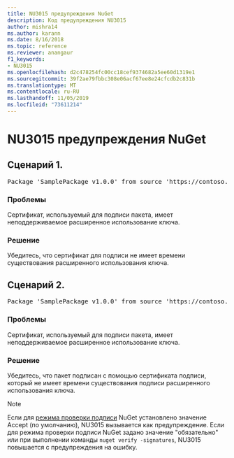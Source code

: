```yaml
---
title: NU3015 предупреждения NuGet
description: Код предупреждения NU3015
author: mishra14
ms.author: karann
ms.date: 8/16/2018
ms.topic: reference
ms.reviewer: anangaur
f1_keywords:
- NU3015
ms.openlocfilehash: d2c478254fc00cc18cef9374682a5ee60d1319e1
ms.sourcegitcommit: 39f2ae79fbbc308e06acf67ee8e24cfcdb2c831b
ms.translationtype: MT
ms.contentlocale: ru-RU
ms.lasthandoff: 11/05/2019
ms.locfileid: "73611214"
---
```

# <a name="nuget-warning-nu3015"></a>NU3015 предупреждения NuGet

## <a name="scenario-1"></a>Сценарий 1.

<pre>Package 'SamplePackage v1.0.0' from source 'https://contoso.com/index.json': The lifetime signing EKU in the primary signature's certificate is not supported.</pre>

### <a name="issue"></a>Проблемы

Сертификат, используемый для подписи пакета, имеет неподдерживаемое расширенное использование ключа.


### <a name="solution"></a>Решение

Убедитесь, что сертификат для подписи не имеет времени существования расширенного использования ключа.



## <a name="scenario-2"></a>Сценарий 2.

<pre>Package 'SamplePackage v1.0.0' from source 'https://contoso.com/index.json': The lifetime signing EKU in the signing certificate is not supported.</pre>

### <a name="issue"></a>Проблемы

Сертификат, используемый для подписи пакета, имеет неподдерживаемое расширенное использование ключа.


### <a name="solution"></a>Решение

Убедитесь, что пакет подписан с помощью сертификата подписи, который не имеет времени существования подписи расширенного использования ключа.


> [!Note]
> Если для [режима проверки подписи](https://docs.microsoft.com/nuget/consume-packages/installing-signed-packages#configure-package-signature-requirements) NuGet установлено значение Accept (по умолчанию), NU3015 вызывается как предупреждение. Если для режима проверки подписи NuGet задано значение "обязательно" или при выполнении команды `nuget verify -signatures`, NU3015 повышается с предупреждения на ошибку. 